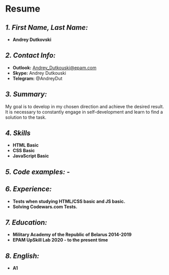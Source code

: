 # Resume

*1. First Name, Last Name:*  
-
  * **Andrey Dutkovski**


*2. Contact Info:*  
- 
  * **Outlook:** Andrey_Dutkouski@epam.com
  * **Skype:** Andrey Dutkouski
  * **Telegram:** @AndreyDut
  
*3. Summary:*
-
My goal is to develop in my chosen direction and achieve the desired result. It is necessary to constantly engage in self-development and learn to find a solution to the task.

*4. Skills*
-
  * **HTML Basic**
  * **CSS Basic**
  * **JavaScript Basic**

*5. Code examples:* -
-
*6. Experience:*
-
  * **Tests when studying HTML/CSS basic and JS basic.**
  * **Solving Codewars.com Tests.**

*7. Education:*
-
  * **Military Academy of the Republic of Belarus 2014-2019**
  * **EPAM UpSkill Lab 2020 - to the present time**

*8. English:*
-
  * **A1**